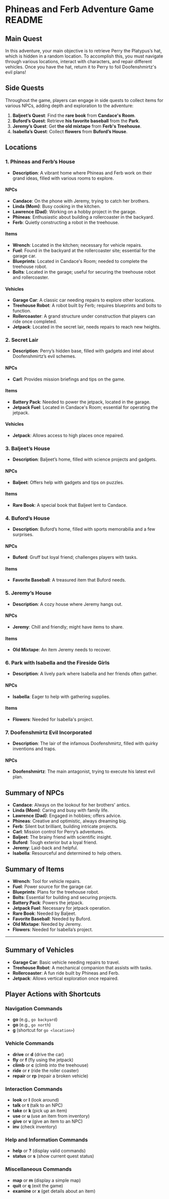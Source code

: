 # Phineas and Ferb Adventure Game README

## Main Quest
In this adventure, your main objective is to retrieve Perry the Platypus’s hat, which is hidden in a random location. To accomplish this, you must navigate through various locations, interact with characters, and repair different vehicles. Once you have the hat, return it to Perry to foil Doofenshmirtz's evil plans!

## Side Quests
Throughout the game, players can engage in side quests to collect items for various NPCs, adding depth and exploration to the adventure:

1. **Baljeet’s Quest**: Find the **rare book** from **Candace's Room**.
2. **Buford’s Quest**: Retrieve **his favorite baseball** from the **Park**.
3. **Jeremy’s Quest**: Get **the old mixtape** from **Ferb's Treehouse**.
4. **Isabella’s Quest**: Collect **flowers** from **Buford’s House**.

## Locations

### 1. Phineas and Ferb’s House
- **Description**: A vibrant home where Phineas and Ferb work on their grand ideas, filled with various rooms to explore.

#### NPCs
- **Candace**: On the phone with Jeremy, trying to catch her brothers.
- **Linda (Mom)**: Busy cooking in the kitchen.
- **Lawrence (Dad)**: Working on a hobby project in the garage.
- **Phineas**: Enthusiastic about building a rollercoaster in the backyard.
- **Ferb**: Quietly constructing a robot in the treehouse.

#### Items
- **Wrench**: Located in the kitchen; necessary for vehicle repairs.
- **Fuel**: Found in the backyard at the rollercoaster site; essential for the garage car.
- **Blueprints**: Located in Candace's Room; needed to complete the treehouse robot.
- **Bolts**: Located in the garage; useful for securing the treehouse robot and rollercoaster.

#### Vehicles
- **Garage Car**: A classic car needing repairs to explore other locations.
- **Treehouse Robot**: A robot built by Ferb; requires blueprints and bolts to function.
- **Rollercoaster**: A grand structure under construction that players can ride once completed.
- **Jetpack**: Located in the secret lair, needs repairs to reach new heights.


### 2. Secret Lair
- **Description**: Perry’s hidden base, filled with gadgets and intel about Doofenshmirtz’s evil schemes.

#### NPCs
- **Carl**: Provides mission briefings and tips on the game.

#### Items
- **Battery Pack**: Needed to power the jetpack, located in the garage.
- **Jetpack Fuel**: Located in Candace's Room; essential for operating the jetpack.

#### Vehicles
- **Jetpack**: Allows access to high places once repaired.


### 3. Baljeet’s House
- **Description**: Baljeet’s home, filled with science projects and gadgets.

#### NPCs
- **Baljeet**: Offers help with gadgets and tips on puzzles.

#### Items
- **Rare Book**: A special book that Baljeet lent to Candace.


### 4. Buford’s House
- **Description**: Buford’s home, filled with sports memorabilia and a few surprises.

#### NPCs
- **Buford**: Gruff but loyal friend; challenges players with tasks.

#### Items
- **Favorite Baseball**: A treasured item that Buford needs.


### 5. Jeremy’s House
- **Description**: A cozy house where Jeremy hangs out.

#### NPCs
- **Jeremy**: Chill and friendly; might have items to share.

#### Items
- **Old Mixtape**: An item Jeremy needs to recover.


### 6. Park with Isabella and the Fireside Girls
- **Description**: A lively park where Isabella and her friends often gather.

#### NPCs
- **Isabella**: Eager to help with gathering supplies.

#### Items
- **Flowers**: Needed for Isabella's project.


### 7. Doofenshmirtz Evil Incorporated
- **Description**: The lair of the infamous Doofenshmirtz, filled with quirky inventions and traps.

#### NPCs
- **Doofenshmirtz**: The main antagonist, trying to execute his latest evil plan.


## Summary of NPCs

- **Candace**: Always on the lookout for her brothers' antics.
- **Linda (Mom)**: Caring and busy with family life.
- **Lawrence (Dad)**: Engaged in hobbies; offers advice.
- **Phineas**: Creative and optimistic, always dreaming big.
- **Ferb**: Silent but brilliant, building intricate projects.
- **Carl**: Mission control for Perry’s adventures.
- **Baljeet**: The brainy friend with scientific insight.
- **Buford**: Tough exterior but a loyal friend.
- **Jeremy**: Laid-back and helpful.
- **Isabella**: Resourceful and determined to help others.


## Summary of Items

- **Wrench**: Tool for vehicle repairs.
- **Fuel**: Power source for the garage car.
- **Blueprints**: Plans for the treehouse robot.
- **Bolts**: Essential for building and securing projects.
- **Battery Pack**: Powers the jetpack.
- **Jetpack Fuel**: Necessary for jetpack operation.
- **Rare Book**: Needed by Baljeet.
- **Favorite Baseball**: Needed by Buford.
- **Old Mixtape**: Needed by Jeremy.
- **Flowers**: Needed for Isabella’s project.

---

## Summary of Vehicles

- **Garage Car**: Basic vehicle needing repairs to travel.
- **Treehouse Robot**: A mechanical companion that assists with tasks.
- **Rollercoaster**: A fun ride built by Phineas and Ferb.
- **Jetpack**: Allows vertical exploration once repaired.

## Player Actions with Shortcuts

### Navigation Commands
- **go <location>** (e.g., `go backyard`)
- **go <direction>** (e.g., `go north`)
- **g <location>** (shortcut for `go <location>`)

### Vehicle Commands
- **drive** or **d** (drive the car)
- **fly** or **f** (fly using the jetpack)
- **climb** or **c** (climb into the treehouse)
- **ride** or **r** (ride the roller coaster)
- **repair <vehicle>** or **rp <vehicle>** (repair a broken vehicle)

### Interaction Commands
- **look** or **l** (look around)
- **talk <npc>** or **t <npc>** (talk to an NPC)
- **take <item>** or **k <item>** (pick up an item)
- **use <item>** or **u <item>** (use an item from inventory)
- **give <item> <npc>** or **v <item> <npc>** (give an item to an NPC)
- **inv** (check inventory)

### Help and Information Commands
- **help** or **?** (display valid commands)
- **status** or **s** (show current quest status)

### Miscellaneous Commands
- **map** or **m** (display a simple map)
- **quit** or **q** (exit the game)
- **examine <item>** or **x <item>** (get details about an item)